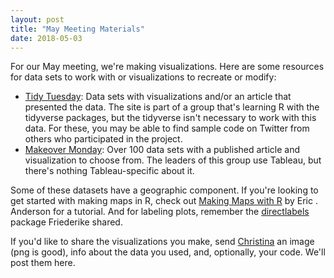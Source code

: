 ```yaml
---
layout: post
title: "May Meeting Materials"
date: 2018-05-03
---
```


For our May meeting, we're making visualizations.  Here are some resources for data sets to work with or visualizations to recreate or modify:

* [Tidy Tuesday](https://github.com/rfordatascience/tidytuesday): Data sets with visualizations and/or an article that presented the data.  The site is part of a group that's learning R with the tidyverse packages, but the tidyverse isn't necessary to work with this data.  For these, you may be able to find sample code on Twitter from others who participated in the project.
* [Makeover Monday](http://www.makeovermonday.co.uk/data/): Over 100 data sets with a published article and visualization to choose from.  The leaders of this group use Tableau, but there's nothing Tableau-specific about it.

Some of these datasets have a geographic component.  If you're looking to get started with making maps in R, check out [Making Maps with R](http://eriqande.github.io/rep-res-web/lectures/making-maps-with-R.html) by Eric . Anderson for a tutorial.  And for labeling plots, remember the [directlabels](https://github.com/tdhock/directlabels) package Friederike shared.

If you'd like to share the visualizations you make, send [Christina](mailto:christina.maimone@northwestern.edu) an image (png is good), info about the data you used, and, optionally, your code.  We'll post them here.

